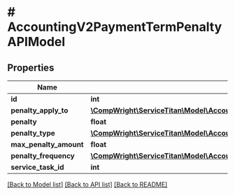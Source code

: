 # # AccountingV2PaymentTermPenaltyAPIModel

## Properties

Name | Type | Description | Notes
------------ | ------------- | ------------- | -------------
**id** | **int** |  | [optional]
**penalty_apply_to** | [**\CompWright\ServiceTitan\Model\AccountingV2PaymentTermPenaltyAPIModelPenaltyApplyTo**](AccountingV2PaymentTermPenaltyAPIModelPenaltyApplyTo.md) |  | [optional]
**penalty** | **float** |  | [optional]
**penalty_type** | [**\CompWright\ServiceTitan\Model\AccountingV2PaymentTermPenaltyAPIModelPenaltyType**](AccountingV2PaymentTermPenaltyAPIModelPenaltyType.md) |  | [optional]
**max_penalty_amount** | **float** |  | [optional]
**penalty_frequency** | [**\CompWright\ServiceTitan\Model\AccountingV2PaymentTermPenaltyAPIModelPenaltyFrequency**](AccountingV2PaymentTermPenaltyAPIModelPenaltyFrequency.md) |  | [optional]
**service_task_id** | **int** |  | [optional]

[[Back to Model list]](../../README.md#models) [[Back to API list]](../../README.md#endpoints) [[Back to README]](../../README.md)
